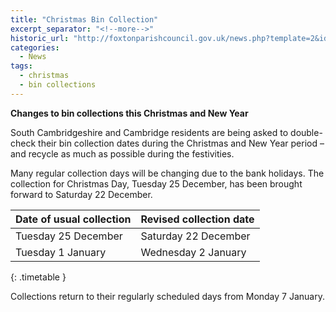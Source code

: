 ```yaml
---
title: "Christmas Bin Collection"
excerpt_separator: "<!--more-->"
historic_url: "http://foxtonparishcouncil.gov.uk/news.php?template=2&id=643"
categories:
  - News
tags:
  - christmas
  - bin collections  
---
```


**Changes to bin collections this Christmas and New Year**

South Cambridgeshire and Cambridge residents are being asked to double-check their bin collection dates during the Christmas and New Year period – and recycle as much as possible during the festivities.

Many regular collection days will be changing due to the bank holidays. The collection for Christmas Day, Tuesday 25 December, has been brought forward to Saturday 22 December.

| **Date of usual collection**  | **Revised collection date** |
|-------------------------------|:----------------------------|
|       Tuesday 25 December     |      Saturday 22 December   |
|        Tuesday 1 January      |      Wednesday 2 January    |
{: .timetable }

Collections return to their regularly scheduled days from Monday 7 January.

 